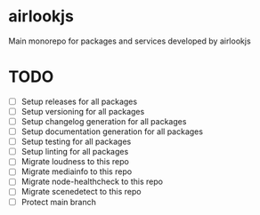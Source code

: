 # airlookjs
Main monorepo for packages and services developed by airlookjs

# TODO
- [ ] Setup releases for all packages
- [ ] Setup versioning for all packages
- [ ] Setup changelog generation for all packages
- [ ] Setup documentation generation for all packages
- [ ] Setup testing for all packages
- [ ] Setup linting for all packages
- [ ] Migrate loudness to this repo 
- [ ] Migrate mediainfo to this repo
- [ ] Migrate node-healthcheck to this repo
- [ ] Migrate scenedetect to this repo
- [ ] Protect main branch
